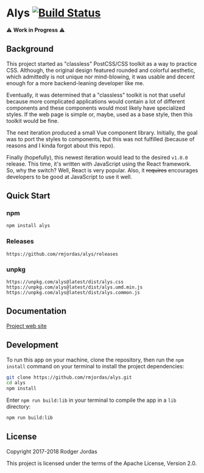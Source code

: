 # Alys [![Build Status][badge]][ci]

[badge]: https://travis-ci.org/rmjordas/alys.svg?branch=master
[ci]: https://travis-ci.org/rmjordas/alys

⚠️ **Work in Progress** ⚠️

## Background

This project started as "classless" PostCSS/CSS toolkit as a way to practice
CSS. Although, the original design featured rounded and colorful aesthetic,
which admittedly is not unique nor mind-blowing, it was usable and decent enough
for a more backend-leaning developer like me.

Eventually, it was determined that a "classless" toolkit is not that useful
because more complicated applications would contain a lot of different
components and these components would most likely have specialized styles. If
the web page is simple or, maybe, used as a base style, then this toolkit would
be fine.

The next iteration produced a small Vue component library. Initially, the goal
was to port the styles to components, but this was not fulfilled (because of
reasons and I kinda forgot about this repo).

Finally (hopefully), this newest iteration would lead to the desired `v1.0.0`
release. This time, it's written with JavaScript using the React framework. So,
why the switch? Well, React is very popular. Also, it ~~requires~~ encourages
developers to be good at JavaScript to use it well.

## Quick Start

### npm

```bash
npm install alys
```

### Releases

```
https://github.com/rmjordas/alys/releases
```

### unpkg

```
https://unpkg.com/alys@latest/dist/alys.css
https://unpkg.com/alys@latest/dist/alys.umd.min.js
https://unpkg.com/alys@latest/dist/alys.common.js
```

## Documentation

[Project web site](https://alys.js.org)

## Development

To run this app on your machine, clone the repository, then run the
`npm install` command on your terminal to install the project dependencies:

```bash
git clone https://github.com/rmjordas/alys.git
cd alys
npm install
```

Enter `npm run build:lib` in your terminal to compile the app in a `lib`
directory:

```bash
npm run build:lib
```

## License

Copyright 2017-2018 Rodger Jordas

This project is licensed under the terms of the Apache License, Version 2.0.
